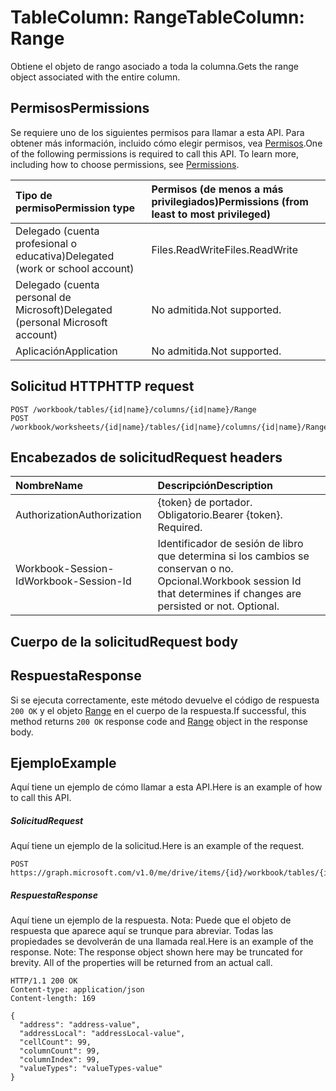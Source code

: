 # <a name="tablecolumn-range"></a><span data-ttu-id="3396e-101">TableColumn: Range</span><span class="sxs-lookup"><span data-stu-id="3396e-101">TableColumn: Range</span></span>

<span data-ttu-id="3396e-102">Obtiene el objeto de rango asociado a toda la columna.</span><span class="sxs-lookup"><span data-stu-id="3396e-102">Gets the range object associated with the entire column.</span></span>
## <a name="permissions"></a><span data-ttu-id="3396e-103">Permisos</span><span class="sxs-lookup"><span data-stu-id="3396e-103">Permissions</span></span>
<span data-ttu-id="3396e-p101">Se requiere uno de los siguientes permisos para llamar a esta API. Para obtener más información, incluido cómo elegir permisos, vea [Permisos](../../../concepts/permissions_reference.md).</span><span class="sxs-lookup"><span data-stu-id="3396e-p101">One of the following permissions is required to call this API. To learn more, including how to choose permissions, see [Permissions](../../../concepts/permissions_reference.md).</span></span>

|<span data-ttu-id="3396e-106">Tipo de permiso</span><span class="sxs-lookup"><span data-stu-id="3396e-106">Permission type</span></span>      | <span data-ttu-id="3396e-107">Permisos (de menos a más privilegiados)</span><span class="sxs-lookup"><span data-stu-id="3396e-107">Permissions (from least to most privileged)</span></span>              |
|:--------------------|:---------------------------------------------------------|
|<span data-ttu-id="3396e-108">Delegado (cuenta profesional o educativa)</span><span class="sxs-lookup"><span data-stu-id="3396e-108">Delegated (work or school account)</span></span> | <span data-ttu-id="3396e-109">Files.ReadWrite</span><span class="sxs-lookup"><span data-stu-id="3396e-109">Files.ReadWrite</span></span>    |
|<span data-ttu-id="3396e-110">Delegado (cuenta personal de Microsoft)</span><span class="sxs-lookup"><span data-stu-id="3396e-110">Delegated (personal Microsoft account)</span></span> | <span data-ttu-id="3396e-111">No admitida.</span><span class="sxs-lookup"><span data-stu-id="3396e-111">Not supported.</span></span>    |
|<span data-ttu-id="3396e-112">Aplicación</span><span class="sxs-lookup"><span data-stu-id="3396e-112">Application</span></span> | <span data-ttu-id="3396e-113">No admitida.</span><span class="sxs-lookup"><span data-stu-id="3396e-113">Not supported.</span></span> |

## <a name="http-request"></a><span data-ttu-id="3396e-114">Solicitud HTTP</span><span class="sxs-lookup"><span data-stu-id="3396e-114">HTTP request</span></span>
<!-- { "blockType": "ignored" } -->
```http
POST /workbook/tables/{id|name}/columns/{id|name}/Range
POST /workbook/worksheets/{id|name}/tables/{id|name}/columns/{id|name}/Range

```
## <a name="request-headers"></a><span data-ttu-id="3396e-115">Encabezados de solicitud</span><span class="sxs-lookup"><span data-stu-id="3396e-115">Request headers</span></span>
| <span data-ttu-id="3396e-116">Nombre</span><span class="sxs-lookup"><span data-stu-id="3396e-116">Name</span></span>       | <span data-ttu-id="3396e-117">Descripción</span><span class="sxs-lookup"><span data-stu-id="3396e-117">Description</span></span>|
|:---------------|:----------|
| <span data-ttu-id="3396e-118">Authorization</span><span class="sxs-lookup"><span data-stu-id="3396e-118">Authorization</span></span>  | <span data-ttu-id="3396e-p102">{token} de portador. Obligatorio.</span><span class="sxs-lookup"><span data-stu-id="3396e-p102">Bearer {token}. Required.</span></span> |
| <span data-ttu-id="3396e-121">Workbook-Session-Id</span><span class="sxs-lookup"><span data-stu-id="3396e-121">Workbook-Session-Id</span></span>  | <span data-ttu-id="3396e-p103">Identificador de sesión de libro que determina si los cambios se conservan o no. Opcional.</span><span class="sxs-lookup"><span data-stu-id="3396e-p103">Workbook session Id that determines if changes are persisted or not. Optional.</span></span>|

## <a name="request-body"></a><span data-ttu-id="3396e-124">Cuerpo de la solicitud</span><span class="sxs-lookup"><span data-stu-id="3396e-124">Request body</span></span>

## <a name="response"></a><span data-ttu-id="3396e-125">Respuesta</span><span class="sxs-lookup"><span data-stu-id="3396e-125">Response</span></span>

<span data-ttu-id="3396e-126">Si se ejecuta correctamente, este método devuelve el código de respuesta `200 OK` y el objeto [Range](../resources/range.md) en el cuerpo de la respuesta.</span><span class="sxs-lookup"><span data-stu-id="3396e-126">If successful, this method returns `200 OK` response code and [Range](../resources/range.md) object in the response body.</span></span>

## <a name="example"></a><span data-ttu-id="3396e-127">Ejemplo</span><span class="sxs-lookup"><span data-stu-id="3396e-127">Example</span></span>
<span data-ttu-id="3396e-128">Aquí tiene un ejemplo de cómo llamar a esta API.</span><span class="sxs-lookup"><span data-stu-id="3396e-128">Here is an example of how to call this API.</span></span>
##### <a name="request"></a><span data-ttu-id="3396e-129">Solicitud</span><span class="sxs-lookup"><span data-stu-id="3396e-129">Request</span></span>
<span data-ttu-id="3396e-130">Aquí tiene un ejemplo de la solicitud.</span><span class="sxs-lookup"><span data-stu-id="3396e-130">Here is an example of the request.</span></span>
<!-- {
  "blockType": "request",
  "name": "tablecolumn_range"
}-->
```http
POST https://graph.microsoft.com/v1.0/me/drive/items/{id}/workbook/tables/{id|name}/columns/{id|name}/Range
```

##### <a name="response"></a><span data-ttu-id="3396e-131">Respuesta</span><span class="sxs-lookup"><span data-stu-id="3396e-131">Response</span></span>
<span data-ttu-id="3396e-p104">Aquí tiene un ejemplo de la respuesta. Nota: Puede que el objeto de respuesta que aparece aquí se trunque para abreviar. Todas las propiedades se devolverán de una llamada real.</span><span class="sxs-lookup"><span data-stu-id="3396e-p104">Here is an example of the response. Note: The response object shown here may be truncated for brevity. All of the properties will be returned from an actual call.</span></span>
<!-- {
  "blockType": "response",
  "truncated": true,
  "@odata.type": "microsoft.graph.range"
} -->
```http
HTTP/1.1 200 OK
Content-type: application/json
Content-length: 169

{
  "address": "address-value",
  "addressLocal": "addressLocal-value",
  "cellCount": 99,
  "columnCount": 99,
  "columnIndex": 99,
  "valueTypes": "valueTypes-value"
}
```

<!-- uuid: 8fcb5dbc-d5aa-4681-8e31-b001d5168d79
2015-10-25 14:57:30 UTC -->
<!-- {
  "type": "#page.annotation",
  "description": "TableColumn: Range",
  "keywords": "",
  "section": "documentation",
  "tocPath": ""
}-->